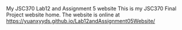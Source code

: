My JSC370 Lab12 and Assignment 5 website
This is my JSC370 Final Project website home. The website is online at https://yuanxyyds.github.io/Lab12andAssignment05Website/
